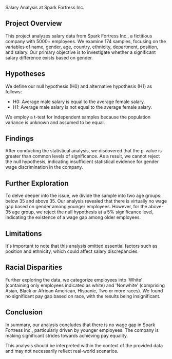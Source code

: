 Salary Analysis at Spark Fortress Inc.

Project Overview
-----------------
This project analyzes salary data from Spark Fortress Inc., a fictitious company with 5000+ employees. We examine 174 samples, focusing on the variables of name, gender, age, country, ethnicity, department, position, and salary. Our primary objective is to investigate whether a significant salary difference exists based on gender.

Hypotheses
-----------------
We define our null hypothesis (H0) and alternative hypothesis (H1) as follows:
- H0: Average male salary is equal to the average female salary.
- H1: Average male salary is not equal to the average female salary.

We employ a t-test for independent samples because the population variance is unknown and assumed to be equal.

Findings
-----------------
After conducting the statistical analysis, we discovered that the p-value is greater than common levels of significance. As a result, we cannot reject the null hypothesis, indicating insufficient statistical evidence for gender wage discrimination in the company.

Further Exploration
-----------------
To delve deeper into the issue, we divide the sample into two age groups: below 35 and above 35. Our analysis revealed that there is virtually no wage gap based on gender among younger employees. However, for the above-35 age group, we reject the null hypothesis at a 5% significance level, indicating the existence of a wage gap among older employees.

Limitations
-----------------
It's important to note that this analysis omitted essential factors such as position and ethnicity, which could affect salary discrepancies.

Racial Disparities
-----------------
Further exploring the data, we categorize employees into 'White' (containing only employees indicated as white) and 'Nonwhite' (comprising Asian, Black or African American, Hispanic, Two or more races). We found no significant pay gap based on race, with the results being insignificant.

Conclusion
-----------------
In summary, our analysis concludes that there is no wage gap in Spark Fortress Inc., particularly driven by younger employees. The company is making significant strides towards achieving pay equality.

This analysis should be interpreted within the context of the provided data and may not necessarily reflect real-world scenarios.
